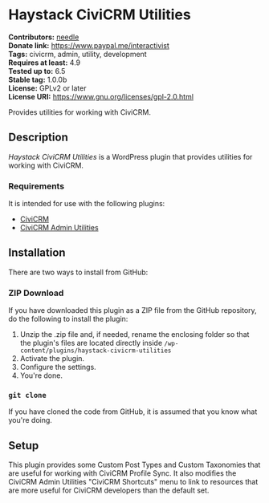 # Haystack CiviCRM Utilities

**Contributors:** [needle](https://profiles.wordpress.org/needle/)<br/>
**Donate link:** https://www.paypal.me/interactivist<br/>
**Tags:** civicrm, admin, utility, development<br/>
**Requires at least:** 4.9<br/>
**Tested up to:** 6.5<br/>
**Stable tag:** 1.0.0b<br/>
**License:** GPLv2 or later<br/>
**License URI:** https://www.gnu.org/licenses/gpl-2.0.html

Provides utilities for working with CiviCRM.

## Description

*Haystack CiviCRM Utilities* is a WordPress plugin that provides utilities for working with CiviCRM.

### Requirements

It is intended for use with the following plugins:

* [CiviCRM](https://civicrm.org/)
* [CiviCRM Admin Utilities](https://github.com/christianwach/civicrm-admin-utilities/)

## Installation

There are two ways to install from GitHub:

### ZIP Download

If you have downloaded this plugin as a ZIP file from the GitHub repository, do the following to install the plugin:

1. Unzip the .zip file and, if needed, rename the enclosing folder so that the plugin's files are located directly inside `/wp-content/plugins/haystack-civicrm-utilities`
2. Activate the plugin.
3. Configure the settings.
4. You're done.

### `git clone`

If you have cloned the code from GitHub, it is assumed that you know what you're doing.

## Setup

This plugin provides some Custom Post Types and Custom Taxonomies that are useful for working with CiviCRM Profile Sync. It also modifies the CiviCRM Admin Utilities "CiviCRM Shortcuts" menu to link to resources that are more useful for CiviCRM developers than the default set.
